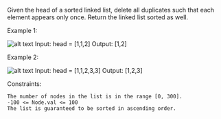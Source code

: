 Given the head of a sorted linked list, delete all duplicates such that each element appears only once. Return the linked list sorted as well.

 

Example 1:

![alt text](https://assets.leetcode.com/uploads/2021/01/04/list1.jpg)
Input: head = [1,1,2]
Output: [1,2]

Example 2:

![alt text](https://assets.leetcode.com/uploads/2021/01/04/list2.jpg)
Input: head = [1,1,2,3,3]
Output: [1,2,3]

 

Constraints:

    The number of nodes in the list is in the range [0, 300].
    -100 <= Node.val <= 100
    The list is guaranteed to be sorted in ascending order.


